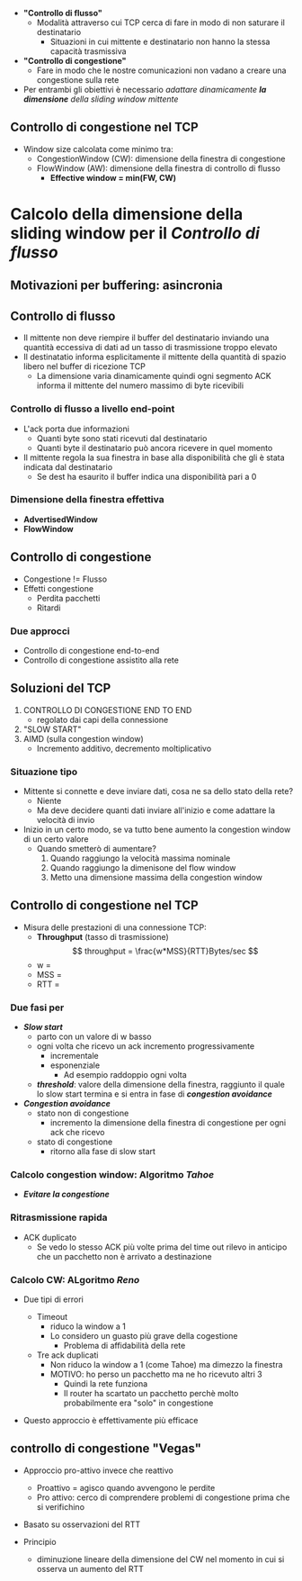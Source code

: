 - **"Controllo di flusso"**
  - Modalità attraverso cui TCP cerca di fare in modo di non saturare il destinatario
    - Situazioni in cui mittente e destinatario non hanno la stessa capacità trasmissiva
- **"Controllo di congestione"**
  - Fare in modo che le nostre comunicazioni non vadano a creare una congestione sulla rete
- Per entrambi gli obiettivi è necessario _adattare dinamicamente **la dimensione** della sliding window mittente_

## Controllo di congestione nel TCP

- Window size calcolata come minimo tra:
  - CongestionWindow (CW): dimensione della finestra di congestione
  - FlowWindow (AW): dimensione della finestra di controllo di flusso
    - **Effective window = min(FW, CW)**

# Calcolo della dimensione della sliding window per il _Controllo di flusso_

<!-- Ascolta a slide 31 -->

## Motivazioni per buffering: asincronia

## Controllo di flusso

- Il mittente non deve riempire il buffer del destinatario inviando una quantità eccessiva di dati ad un tasso di trasmissione troppo elevato
- Il destinatatio informa esplicitamente il mittente della quantità di spazio libero nel buffer di ricezione TCP
  - La dimensione varia dinamicamente quindi ogni segmento ACK informa il mittente del numero massimo di byte ricevibili

### Controllo di flusso a livello end-point

- L'ack porta due informazioni
  - Quanti byte sono stati ricevuti dal destinatario
  - Quanti byte il destinatario può ancora ricevere in quel momento
- Il mittente regola la sua finestra in base alla disponibilità che gli è stata indicata dal destinatario
  - Se dest ha esaurito il buffer indica una disponibilità pari a 0

### Dimensione della finestra effettiva

- **AdvertisedWindow**
- **FlowWindow**

## Controllo di congestione

- Congestione != Flusso
- Effetti congestione
  - Perdita pacchetti
  - Ritardi

### Due approcci

- Controllo di congestione end-to-end
- Controllo di congestione assistito alla rete

## Soluzioni del TCP

1. CONTROLLO DI CONGESTIONE END TO END
   - regolato dai capi della connessione
2. "SLOW START"
3. AIMD (sulla congestion window)
   - Incremento additivo, decremento moltiplicativo

### Situazione tipo

- Mittente si connette e deve inviare dati, cosa ne sa dello stato della rete?
  - Niente
  - Ma deve decidere quanti dati inviare all'inizio e come adattare la velocità di invio
- Inizio in un certo modo, se va tutto bene aumento la congestion window di un certo valore
  - Quando smetterò di aumentare?
    1. Quando raggiungo la velocità massima nominale
    2. Quando raggiungo la dimenisone del flow window
    3. Metto una dimensione massima della congestion window

## Controllo di congestione nel TCP

- Misura delle prestazioni di una connessione TCP:
  - **Throughput** (tasso di trasmissione)
$$
    throughput = \frac{w*MSS}{RTT}Bytes/sec
$$
  - w =
  - MSS = 
  - RTT = 

### Due fasi per

- _**Slow start**_
  - parto con un valore di w basso
  - ogni volta che ricevo un ack incremento progressivamente
    - incrementale
    - esponenziale
      - Ad esempio raddoppio ogni volta
  - _**threshold**_: valore della dimensione della finestra, raggiunto il quale lo slow start termina e si entra in fase di _**congestion avoidance**_
- _**Congestion avoidance**_
  - stato non di congestione
    - incremento la dimensione della finestra di congestione per ogni ack che ricevo
  - stato di congestione
    - ritorno alla fase di slow start

### Calcolo congestion window: Algoritmo _Tahoe_

- _**Evitare la congestione**_

### Ritrasmissione rapida

- ACK duplicato
  - Se vedo lo stesso ACK più volte prima del time out rilevo in anticipo che un pacchetto non è arrivato a destinazione

### Calcolo CW: ALgoritmo _Reno_

- Due tipi di errori
  - Timeout
    - riduco la window a 1
    - Lo considero un guasto più grave della cogestione
      - Problema di affidabilità della rete
  - Tre ack duplicati
    - Non riduco la window a 1 (come Tahoe) ma dimezzo la finestra
    - MOTIVO: ho perso un pacchetto ma ne ho ricevuto altri 3
      - Quindi la rete funziona
      - Il router ha scartato un pacchetto perchè molto probabilmente era "solo" in congestione

- Questo approccio è effettivamente più efficace

## controllo di congestione "Vegas"

- Approccio pro-attivo invece che reattivo
  - Proattivo = agisco quando avvengono le perdite
  - Pro attivo: cerco di comprendere problemi di congestione prima che si verifichino

- Basato su osservazioni del RTT
- Principio 
  - diminuzione lineare della dimensione del CW nel momento in cui si osserva un aumento del RTT